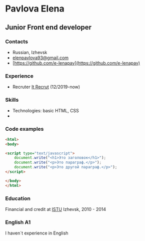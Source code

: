# Pavlova Elena
## Junior Front end developer
### Contacts
* Russian, Izhevsk
* [elenpavlova93@gmail.com](mailto:elenpavlova93@gmail.com)
* [https://github.com/e-lenapav](https://github.com/e-lenapav)

### Experience
* Recruter [It Recrut](https://it-recruit.ru) (12/2019-now)





### Skills

 * Technologies: basic HTML, CSS
 * 

### Code examples
``` Html
<html>
<body>

<script type="text/javascript">
    document.write("<h1>Это заголовок</h1>");
    document.write("<p>Это параграф.</p>");
    document.write("<p>Это другой параграф.</p>");
</script>

</body>
</html>
```
### Education
 Financial and credit at [ISTU](http://www.istu.ru/) Izhevsk, 2010 - 2014

### English A1
I haven`t experience in English

